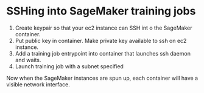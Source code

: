 # SSHing into SageMaker training jobs

1. Create keypair so that your ec2 instance can SSH int o the SageMaker container.
2. Put public key in container. Make private key available to ssh on ec2 instance.
3. Add a training job entrypoint into container that launches ssh daemon and waits.
4. Launch training job with a subnet specified

Now when the SageMaker instances are spun up, each container will have a visible network interface.  

 